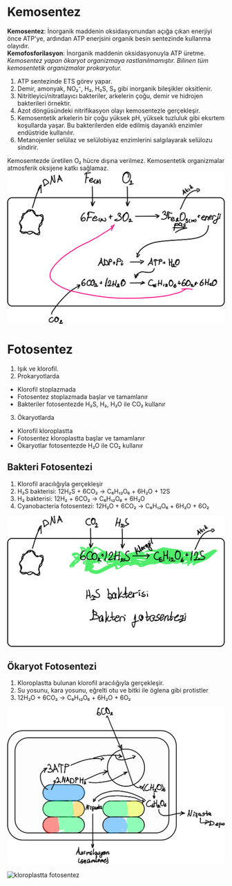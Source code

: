 # Kemosentez
**Kemosentez**: İnorganik maddenin oksidasyonundan açığa çıkan enerjiyi önce ATP'ye, ardından ATP enerjsini organik besin sentezinde kullanma olayıdır.\
**Kemofosforilasyon**: İnorganik maddenin oksidasyonuyla ATP üretme.\
*Kemosentez yapan ökaryot organizmaya rastlanılmamıştır. Bilinen tüm kemosentetik organizmalar prokaryotur.*

1. ATP sentezinde ETS görev yapar.
2. Demir, amonyak, NO₂⁻, H₂, H₂S, S₂ gibi inorganik bileşikler oksitlenir.
3. Nitritleyici/nitratlayıcı bakteriler, arkelerin çoğu, demir ve hidrojen bakterileri örnektir.
4. Azot döngüsündeki nitrifikasyon olayı kemosentezle gerçekleşir.
5. Kemosentetik arkelerin bir çoğu yüksek pH, yüksek tuzluluk gibi eksrtem koşullarda yaşar. Bu bakterilerden elde edilmiş dayanıklı enzimler endüstride kullanılır.
6. Metanojenler selülaz ve selülobiyaz enzimlerini salgılayarak selülozu sindirir.

Kemosentezde üretilen O₂ hücre dışına verilmez. Kemosentetik organizmalar atmosferik oksijene katkı sağlamaz.\
![kemosentez](img/kemosentez.svg) 


# Fotosentez
1. Işık ve klorofil.
2. Prokaryotlarda
  - Klorofil stoplazmada
  - Fotosentez stoplazmada başlar ve tamamlanır
  - Bakteriler fotosentezde H₂S, H₂, H₂O ile CO₂ kullanır
3. Ökaryotlarda
  - Klorofil kloroplastta
  - Fotosentez kloroplastta başlar ve tamamlanır
  - Ökaryotlar fotosentezde H₂O ile CO₂ kullanır

## Bakteri Fotosentezi
1. Klorofil aracılığıyla gerçekleşir
2. H₂S bakterisi: 12H₂S + 6CO₂ → C₆H₁₂O₆ + 6H₂O + 12S
3. H₂ bakterisi: 12H₂ + 6CO₂ → C₆H₁₂O₆ + 6H₂O
4. Cyanobacteria fotosentezi: 12H₂O + 6CO₂ → C₆H₁₂O₆ + 6H₂O + 6O₂

![bakterilerde fotosentez](img/bakterilerde-fotosentez.svg) 


## Ökaryot Fotosentezi
1. Kloroplastta bulunan klorofil aracılığıyla gerçekleşir.
2. Su yosunu, kara yosunu, eğrelti otu ve bitki ile öglena gibi protistler
3. 12H₂O + 6CO₂ → C₆H₁₂O₆ + 6H₂O + 6O₂

![bitkilerde fotosentez](img/bitkilerde-fotosentez.svg) 

![kloroplastta fotosentez](kloroplastta-fotosentez.svg) 
